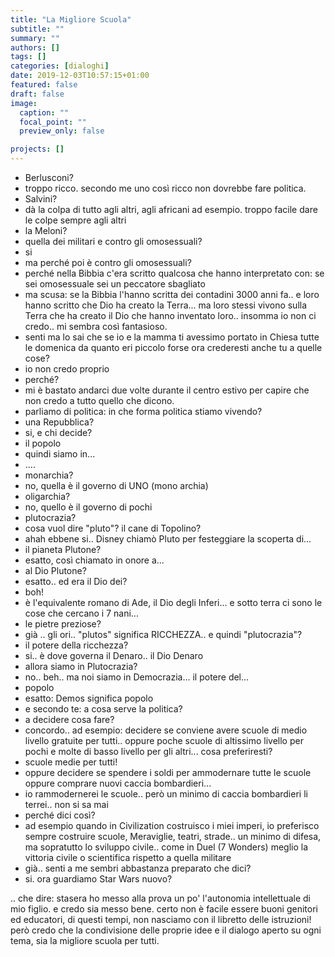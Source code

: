 ```yaml
---
title: "La Migliore Scuola"
subtitle: ""
summary: ""
authors: []
tags: []
categories: [dialoghi]
date: 2019-12-03T10:57:15+01:00
featured: false
draft: false
image:
  caption: ""
  focal_point: ""
  preview_only: false

projects: []
---
```


- Berlusconi?
- troppo ricco. secondo me uno così ricco non dovrebbe fare politica.
- Salvini?
- dà la colpa di tutto agli altri, agli africani ad esempio. troppo facile dare le colpe sempre agli altri
- la Meloni?
- quella dei militari e contro gli omosessuali?
- si
- ma perché poi è contro gli omosessuali?
- perché nella Bibbia c'era scritto qualcosa che hanno interpretato con: se sei omosessuale sei un peccatore sbagliato
- ma scusa: se la Bibbia l'hanno scritta dei contadini 3000 anni fa.. e loro hanno scritto che Dio ha creato la Terra... ma loro stessi vivono sulla Terra che ha creato il Dio che hanno inventato loro.. insomma io non ci credo.. mi sembra così fantasioso.
- senti ma lo sai che se io e la mamma ti avessimo portato in Chiesa tutte le domenica da quanto eri piccolo forse ora crederesti anche tu a quelle cose?
- io non credo proprio
- perché?
- mi è bastato andarci due volte durante il centro estivo per capire che non credo a tutto quello che dicono.
- parliamo di politica: in che forma politica stiamo vivendo?
- una Repubblica?
- si, e chi decide?
- il popolo
- quindi siamo in...
- ....
- monarchia?
- no, quella è il governo di UNO (mono archia)
- oligarchia?
- no, quello è il governo di pochi
- plutocrazia?
- cosa vuol dire "pluto"? il cane di Topolino?
- ahah ebbene si.. Disney chiamò Pluto per festeggiare la scoperta di...
- il pianeta Plutone?
- esatto, così chiamato in onore a...
- al Dio Plutone?
- esatto.. ed era il Dio dei?
- boh!
- è l'equivalente romano di Ade, il Dio degli Inferi... e sotto terra ci sono le cose che cercano i 7 nani...
- le pietre preziose?
- già .. gli ori.. "plutos" significa RICCHEZZA.. e quindi "plutocrazia"?
- il potere della ricchezza?
- si.. è dove governa il Denaro.. il Dio Denaro
- allora siamo in Plutocrazia?
- no.. beh.. ma noi siamo in Democrazia... il potere del...
- popolo
- esatto: Demos significa popolo
- e secondo te: a cosa serve la politica?
- a decidere cosa fare?
- concordo.. ad esempio: decidere se conviene avere scuole di medio livello gratuite per tutti.. oppure poche scuole di altissimo livello per pochi e molte di basso livello per gli altri... cosa preferiresti?
- scuole medie per tutti!
- oppure decidere se spendere i soldi per ammodernare tutte le scuole oppure comprare nuovi caccia bombardieri...
- io rammodernerei le scuole.. però un minimo di caccia bombardieri li terrei.. non si sa mai
- perché dici così?
- ad esempio quando in Civilization costruisco i miei imperi, io preferisco sempre costruire scuole, Meraviglie, teatri, strade.. un minimo di difesa, ma sopratutto lo sviluppo civile.. come in Duel (7 Wonders) meglio la vittoria civile o scientifica rispetto a quella militare
- già.. senti a me sembri abbastanza preparato che dici?
- si. ora guardiamo Star Wars nuovo?

.. che dire: stasera ho messo alla prova un po' l'autonomia intellettuale di mio figlio. e credo sia messo bene. certo non è facile essere buoni genitori ed educatori, di questi tempi, non nasciamo con il libretto delle istruzioni! però credo che la condivisione delle proprie idee e il dialogo aperto su ogni tema, sia la migliore scuola per tutti.
